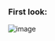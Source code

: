 ### First look:

![image](https://github.com/MihirChhabria/Blockonomics_test/assets/67017533/f8899746-aee4-46af-918c-c9b392ae1447)
